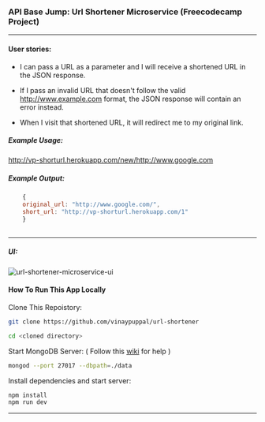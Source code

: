 ### API Base Jump: Url Shortener Microservice (Freecodecamp Project)
---

#### User stories:

* I can pass a URL as a parameter and I will receive a shortened URL in the JSON response.

* If I pass an invalid URL that doesn't follow the valid http://www.example.com format, the JSON response will contain an error instead.

* When I visit that shortened URL, it will redirect me to my original link.

##### Example Usage:

http://vp-shorturl.herokuapp.com/new/http://www.google.com


##### Example Output:

```javascript
	{
	original_url: "http://www.google.com/",
	short_url: "http://vp-shorturl.herokuapp.com/1"
	}
	
```
---

##### UI:

![url-shortener-microservice-ui](https://res.cloudinary.com/vinaypuppal/image/upload/c_scale,w_1024/v1465124936/fcc/ui-url-shortener.png)

#### How To Run This App Locally

Clone This Repoistory:
```bash
git clone https://github.com/vinaypuppal/url-shortener
```

```bash
cd <cloned directory>
```

Start MongoDB Server: ( Follow this [wiki](https://github.com/FreeCodeCamp/FreeCodeCamp/wiki/Using-MongoDB-And-Deploying-To-Heroku) for help )
```bash
mongod --port 27017 --dbpath=./data
```

Install dependencies and start server:
```bash
npm install
npm run dev
```
---